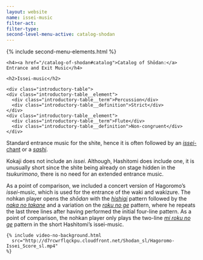 ```yaml
---
layout: website
name: issei-music
filter-act:
filter-type:
second-level-menu-active: catalog-shodan
---
```


{% include second-menu-elements.html %}

<main class="page-content">
  <div class="text-container">

    <h4><a href="/catalog-of-shodan#catalog">Catalog of Shōdan:</a> Entrance and Exit Music</h4>

    <h2>Issei-music</h2>

    <div class="introductory-table">
    <div class="introductory-table__element">
      <div class="introductory-table__term">Percussion</div>
      <div class="introductory-table__definition">Strict</div>
    </div>
    <div class="introductory-table__element">
      <div class="introductory-table__term">Flute</div>
      <div class="introductory-table__definition">Non-congruent</div>
    </div>
  </div>

  <p>Standard entrance music for the shite, hence it is often followed by an <a href="/catalog-of-shodan/issei-chant" target="_blank"><em>issei</em>-chant</a> or a <a href="/catalog-of-shodan/sashi" target="_blank"><em>sashi</em></a>.
  </p>
  <p>Kokaji does not include an <em>issei</em>. Although, Hashitomi does include one, it is unusually short since the shite being already on stage hidden in the <em>tsukurimono</em>, there is no need for an extended entrance music.</p>

  <p>As a point of comparison, we included a concert version of Hagoromo’s <em>issei</em>-music, which is used for the entrance of the waki and wakizure. The nohkan player opens the <em>shōdan</em> with the <a href="/music/nohkan/hishigi" target="_blank"><em>hishigi</em></a> pattern followed by the <a href="/music/nohkan/nakanotakane" target="_blank"><em>naka no takane</em></a> and a variation on the <a href="/music/nohkan/rokunoge" target="_blank"><em>roku no ge</em></a> pattern, where he repeats the last three lines after having performed the initial four-line pattern.
  As a point of comparison, the nohkan player only plays the two-line  <a href="/music/nohkan/mirokunoge" target="_blank"><em>mi roku no ge</em></a> pattern in the short Hashitomi’s issei-music.
</p>
    </div>

    {% include video-no-background.html
      src="http://d7rcwrflqckpu.cloudfront.net/Shodan_sl/Hagoromo-Issei_Score_sl.mp4"
    %}

</main>
